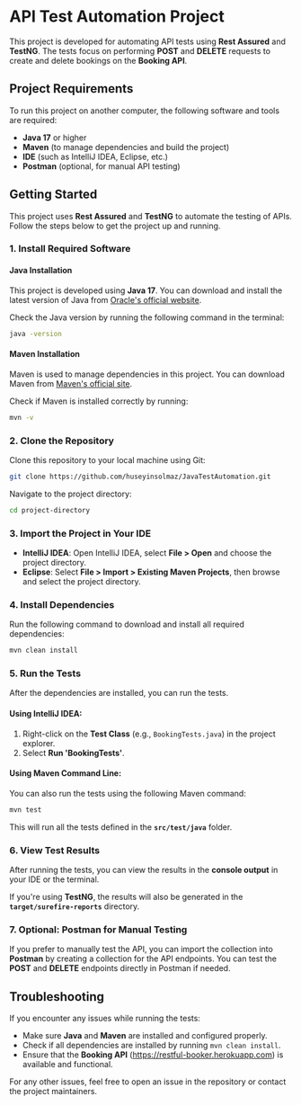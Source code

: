 
# API Test Automation Project

This project is developed for automating API tests using **Rest Assured** and **TestNG**. The tests focus on performing **POST** and **DELETE** requests to create and delete bookings on the **Booking API**.

## Project Requirements

To run this project on another computer, the following software and tools are required:

- **Java 17** or higher
- **Maven** (to manage dependencies and build the project)
- **IDE** (such as IntelliJ IDEA, Eclipse, etc.)
- **Postman** (optional, for manual API testing)

## Getting Started

This project uses **Rest Assured** and **TestNG** to automate the testing of APIs. Follow the steps below to get the project up and running.

### 1. Install Required Software

#### **Java Installation**
This project is developed using **Java 17**. You can download and install the latest version of Java from [Oracle's official website](https://www.oracle.com/java/technologies/javase-jdk17-downloads.html).

Check the Java version by running the following command in the terminal:

```bash
java -version
```

#### **Maven Installation**
Maven is used to manage dependencies in this project. You can download Maven from [Maven's official site](https://maven.apache.org/download.cgi).

Check if Maven is installed correctly by running:

```bash
mvn -v
```

### 2. Clone the Repository

Clone this repository to your local machine using Git:

```bash
git clone https://github.com/huseyinsolmaz/JavaTestAutomation.git
```

Navigate to the project directory:

```bash
cd project-directory
```

### 3. Import the Project in Your IDE

- **IntelliJ IDEA**: Open IntelliJ IDEA, select **File > Open** and choose the project directory.
- **Eclipse**: Select **File > Import > Existing Maven Projects**, then browse and select the project directory.

### 4. Install Dependencies

Run the following command to download and install all required dependencies:

```bash
mvn clean install
```

### 5. Run the Tests

After the dependencies are installed, you can run the tests.

#### **Using IntelliJ IDEA:**
1. Right-click on the **Test Class** (e.g., `BookingTests.java`) in the project explorer.
2. Select **Run 'BookingTests'**.

#### **Using Maven Command Line:**
You can also run the tests using the following Maven command:

```bash
mvn test
```

This will run all the tests defined in the **`src/test/java`** folder.

### 6. View Test Results

After running the tests, you can view the results in the **console output** in your IDE or the terminal.

If you're using **TestNG**, the results will also be generated in the **`target/surefire-reports`** directory.

### 7. Optional: Postman for Manual Testing

If you prefer to manually test the API, you can import the collection into **Postman** by creating a collection for the API endpoints. You can test the **POST** and **DELETE** endpoints directly in Postman if needed.

## Troubleshooting

If you encounter any issues while running the tests:

- Make sure **Java** and **Maven** are installed and configured properly.
- Check if all dependencies are installed by running `mvn clean install`.
- Ensure that the **Booking API** (https://restful-booker.herokuapp.com) is available and functional.

For any other issues, feel free to open an issue in the repository or contact the project maintainers.
